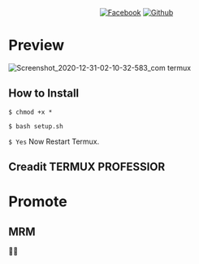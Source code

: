 <p align="center">
<a href="https://fb.com/100270428688672"><img title="Facebook" src="https://img.shields.io/badge/Facebook-NoobZ-red?style=for-the-badge&logo=facebook"></a>
<a href="https://github.com/noobzcoder"><img title="Github" src="https://img.shields.io/badge/Github-noobz--coder-blue?style=for-the-badge&logo=github"></a>

# Preview

![Screenshot_2020-12-31-02-10-32-583_com termux](https://user-images.githubusercontent.com/76752507/103378720-784e7d80-4b0d-11eb-87b7-e578dec26b49.png)


## How to Install 



`$ chmod +x *`

`$ bash setup.sh`

`$ Yes`
Now Restart Termux.

## Creadit TERMUX PROFESSIOR
# Promote
## MRM
🥰🥰

